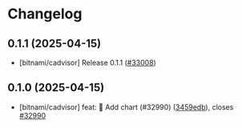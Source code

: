 # Changelog

## 0.1.1 (2025-04-15)

* [bitnami/cadvisor] Release 0.1.1 ([#33008](https://github.com/bitnami/charts/pull/33008))

## 0.1.0 (2025-04-15)

* [bitnami/cadvisor] feat: :tada: Add chart (#32990) ([3459edb](https://github.com/bitnami/charts/commit/3459edbfaebbda34ccbaf51d67bca3fe2f77c147)), closes [#32990](https://github.com/bitnami/charts/issues/32990)
